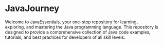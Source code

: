 # JavaJourney
Welcome to JavaEssentials, your one-stop repository for learning, exploring, and mastering the Java programming language. This repository is designed to provide a comprehensive collection of Java code examples, tutorials, and best practices for developers of all skill levels. 
